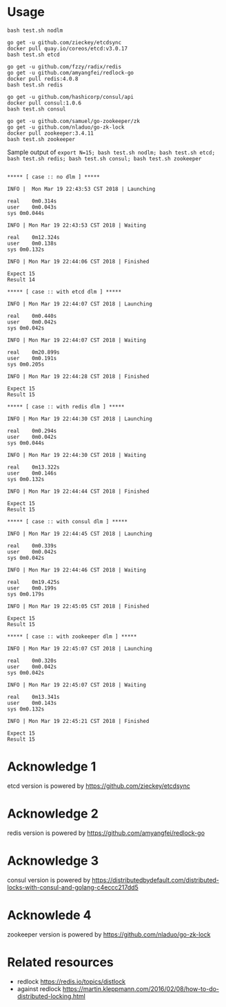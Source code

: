 # Usage

```
bash test.sh nodlm

go get -u github.com/zieckey/etcdsync
docker pull quay.io/coreos/etcd:v3.0.17
bash test.sh etcd

go get -u github.com/fzzy/radix/redis
go get -u github.com/amyangfei/redlock-go
docker pull redis:4.0.8
bash test.sh redis

go get -u github.com/hashicorp/consul/api
docker pull consul:1.0.6
bash test.sh consul

go get -u github.com/samuel/go-zookeeper/zk
go get -u github.com/nladuo/go-zk-lock
docker pull zookeeper:3.4.11
bash test.sh zookeeper
```

Sample output of `export N=15; bash test.sh nodlm; bash test.sh etcd; bash test.sh redis; bash test.sh consul; bash test.sh zookeeper`

```

***** [ case :: no dlm ] *****

INFO |  Mon Mar 19 22:43:53 CST 2018 | Launching

real    0m0.314s
user    0m0.043s
sys 0m0.044s

INFO | Mon Mar 19 22:43:53 CST 2018 | Waiting

real    0m12.324s
user    0m0.138s
sys 0m0.132s

INFO | Mon Mar 19 22:44:06 CST 2018 | Finished

Expect 15
Result 14

***** [ case :: with etcd dlm ] *****

INFO | Mon Mar 19 22:44:07 CST 2018 | Launching

real    0m0.440s
user    0m0.042s
sys 0m0.042s

INFO | Mon Mar 19 22:44:07 CST 2018 | Waiting

real    0m20.899s
user    0m0.191s
sys 0m0.205s

INFO | Mon Mar 19 22:44:28 CST 2018 | Finished

Expect 15
Result 15

***** [ case :: with redis dlm ] *****

INFO | Mon Mar 19 22:44:30 CST 2018 | Launching

real    0m0.294s
user    0m0.042s
sys 0m0.044s

INFO | Mon Mar 19 22:44:30 CST 2018 | Waiting

real    0m13.322s
user    0m0.146s
sys 0m0.132s

INFO | Mon Mar 19 22:44:44 CST 2018 | Finished

Expect 15
Result 15

***** [ case :: with consul dlm ] *****

INFO | Mon Mar 19 22:44:45 CST 2018 | Launching

real    0m0.339s
user    0m0.042s
sys 0m0.042s

INFO | Mon Mar 19 22:44:46 CST 2018 | Waiting

real    0m19.425s
user    0m0.199s
sys 0m0.179s

INFO | Mon Mar 19 22:45:05 CST 2018 | Finished

Expect 15
Result 15

***** [ case :: with zookeeper dlm ] *****

INFO | Mon Mar 19 22:45:07 CST 2018 | Launching

real    0m0.320s
user    0m0.042s
sys 0m0.042s

INFO | Mon Mar 19 22:45:07 CST 2018 | Waiting

real    0m13.341s
user    0m0.143s
sys 0m0.132s

INFO | Mon Mar 19 22:45:21 CST 2018 | Finished

Expect 15
Result 15
```

# Acknowledge 1

etcd version is powered by https://github.com/zieckey/etcdsync

# Acknowledge 2

redis version is powered by https://github.com/amyangfei/redlock-go

# Acknowledge 3

consul version is powered by https://distributedbydefault.com/distributed-locks-with-consul-and-golang-c4eccc217dd5

# Acknowlede 4

zookeeper version is powered by https://github.com/nladuo/go-zk-lock

# Related resources

* redlock https://redis.io/topics/distlock
* against redlock https://martin.kleppmann.com/2016/02/08/how-to-do-distributed-locking.html
